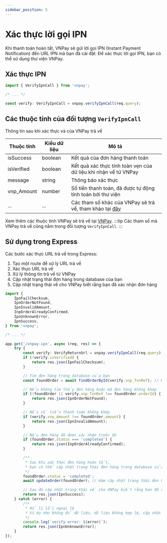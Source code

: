 ```yaml
---
sidebar_position: 5
---
```


# Xác thực lời gọi IPN

Khi thanh toán hoàn tất, VNPay sẽ gửi lời gọi IPN (Instant Payment Notification) đến URL IPN mà bạn đã cài đặt. Để xác thực lời gọi IPN, bạn có thể sử dụng thư viện VNPay.

## Xác thực IPN

```typescript
import { VerifyIpnCall } from 'vnpay';

/* ... */

const verify: VerifyIpnCall = vnpay.verifyIpnCall(req.query);
```

## Các thuộc tính của đối tượng `VerifyIpnCall`

Thông tin sau khi xác thực và của VNPay trả về

| Thuộc tính | Kiểu dữ liệu | Mô tả                                                                                                                                                      |
| ---------- | ------------ | ---------------------------------------------------------------------------------------------------------------------------------------------------------- |
| isSuccess  | boolean      | Kết quả của đơn hàng thanh toán                                                                                                                            |
| isVerified | boolean      | Kết quả xác thực tính toàn vẹn của dữ liệu khi nhận về từ VNPay                                                                                            |
| message    | string       | Thông báo xác thực                                                                                                                                         |
| vnp_Amount | number       | Số tiền thanh toán, đã được tự động tính toán bởi thư viện                                                                                                 |
| ...        | ...          | Các tham số khác của VNPay sẽ trả về, tham khảo tại [đây](https://sandbox.vnpayment.vn/apis/docs/thanh-toan-pay/pay.html#danh-s%C3%A1ch-tham-s%E1%BB%91-1) |

Xem thêm các thuộc tính VNPay sẽ trả về tại [VNPay](https://sandbox.vnpayment.vn/apis/docs/thanh-toan-pay/pay.html#danh-s%C3%A1ch-tham-s%E1%BB%91-1).
:::tip
Các tham số mà VNPay trả về cũng nằm trong đối tượng `VerifyIpnCall`.
:::

## Sử dụng trong Express

Các bước xác thực URL trả về trong Express:

1. Tạo một route để xử lý URL trả về
2. Xác thực URL trả về
3. Xử lý thông tin trả về từ VNPay
4. Cập nhật trạng thái đơn hàng trong database của bạn
5. Cập nhật trạng thái về cho VNPay biết rằng bạn đã xác nhận đơn hàng

```typescript title="controllers/payment.controller.ts"
import {
    IpnFailChecksum,
    IpnOrderNotFound,
    IpnInvalidAmount,
    InpOrderAlreadyConfirmed,
    IpnUnknownError,
    IpnSuccess,
} from 'vnpay';

/* ... */

app.get('/vnpay-ipn', async (req, res) => {
    try {
        const verify: VerifyReturnUrl = vnpay.verifyIpnCall(req.query);
        if (!verify.isVerified) {
            return res.json(IpnFailChecksum);
        }

        // Tìm đơn hàng trong database của bạn
        const foundOrder = await findOrderById(verify.vnp_TxnRef); // Hàm tìm đơn hàng theo id, bạn cần tự cài đặt

        // Nếu không tìm thấy đơn hàng hoặc mã đơn hàng không khớp
        if (!foundOrder || verify.vnp_TxnRef !== foundOrder.orderId) {
            return res.json(IpnOrderNotFound);
        }

        // Nếu số tiền thanh toán không khớp
        if (verify.vnp_Amount !== foundOrder.amount) {
            return res.json(IpnInvalidAmount);
        }

        // Nếu đơn hàng đã được xác nhận trước đó
        if (foundOrder.status === 'completed') {
            return res.json(InpOrderAlreadyConfirmed);
        }

        /**
         * Sau khi xác thực đơn hàng hoàn tất,
         * bạn có thể cập nhật trạng thái đơn hàng trong database của bạn
         */
        foundOrder.status = 'completed';
        await updateOrder(foundOrder); // Hàm cập nhật trạng thái đơn hàng, bạn cần tự cài đặt

        // Sau đó cập nhật trạng thái về cho VNPay biết rằng bạn đã xác nhận đơn hàng
        return res.json(IpnSuccess);
    } catch (error) {
        /**
         * Xử lí lỗi ngoại lệ
         * Ví dụ như không đủ dữ liệu, dữ liệu không hợp lệ, cập nhật database thất bại
         */
        console.log(`verify error: ${error}`);
        return res.json(IpnUnknownError);
    }
});
```
